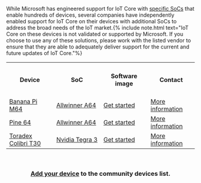 <p>While Microsoft has engineered support for IoT Core with <a href="{{site.baseurl}}/{{page.lang}}/explore/SoC">specific SoCs</a> that enable hundreds of devices, several companies have independently enabled support for IoT Core on their devices with additional SoCs to address the broad needs of the IoT market.{% include note.html text="IoT Core on these devices is not validated or supported by Microsoft. If you choose to use any of these solutions, please work with the listed vendor to ensure that they are able to adequately deliver support for the current and future updates of IoT Core."%}</p>
<table class="table table-striped maker-kit">
    <tr></tr>
    <tr>
      <th style="width:25%">
        <h4>Device</h4>
      </th>
      <th style="width:25%">
        <h4>SoC</h4>
      </th>
      <th style="width:25%">
        <h4>Software image</h4>
      </th>
      <th style="width:25%">
        <h4>Contact</h4>
      </th>
    </tr>
    <tr>
      <td><a href="http://www.banana-pi.org/m64.html">Banana Pi M64</a></td>
      <td><a href="http://www.allwinnertech.com/index.php?c=product&a=index&id=9">Allwinner A64</a></td>
      <td><a href="http://forum.banana-pi.org/c/BPI-M64/Win-10-IoT">Get started</a></td>
      <td><a href="mailto:jasonye@banana-pi.com">More information</a></td>
    </tr>
    <tr>
      <td><a href="https://www.pine64.com/">Pine 64</a></td>
      <td><a href="http://www.allwinnertech.com/index.php?c=product&a=index&id=9">Allwinner A64</a></td>
      <td><a href="http://files.pine64.org/os/win10-iot/Windows10IoT_Pine64.ffu">Get started</a></td>
      <td><a href="mailto:support@pine64.org">More information</a></td>
    </tr>
    <tr>
      <td><a href="https://www.toradex.com/windows-iot-starter-kit">Toradex Colibri T30</a></td>
      <td><a href="http://www.nvidia.com/object/tegra-3-processor.html">Nvidia Tegra 3</a></td>
      <td><a href="http://developer.toradex.com/knowledge-base/flashing-windows-10-iot-core">Get started</a></td>
      <td><a href="mailto:support.arm@toradex.com">More information</a></td>
    </tr>
</table>
<br>
 <center><h3><a href="https://github.com/ms-iot/content/blob/develop/en-US/Explore/CommunityDevices.md">Add your device</a> to the community devices list.</h3></center>
